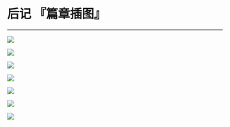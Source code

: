 # 后记 『篇章插图』

------

![](/res/img/article/chapter030/87.png)

![](/res/img/article/chapter030/88.png)

![](/res/img/article/chapter030/85.png)

![](/res/img/article/chapter030/86.png)

![](/res/img/article/chapter030/97.png)

![](/res/img/article/chapter030/98.png)

![](/res/img/article/chapter030/99.png)
